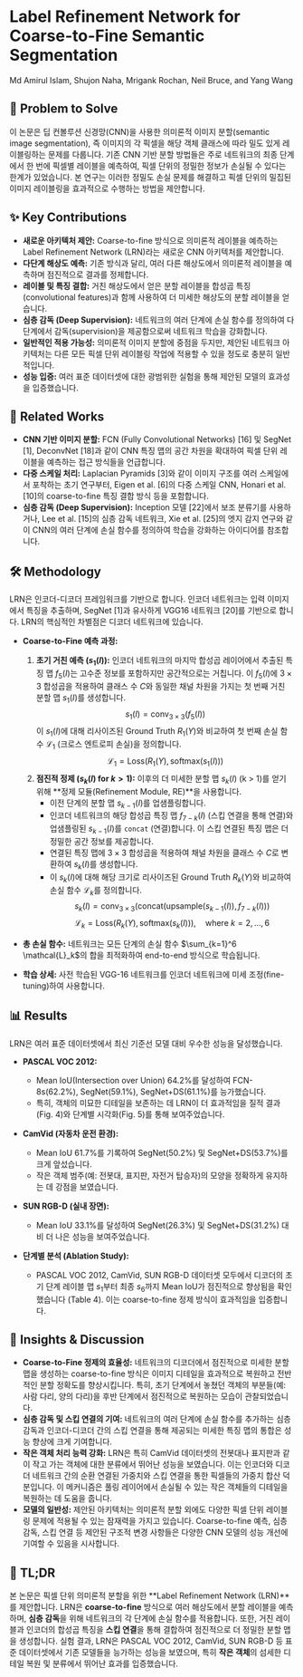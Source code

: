 # Label Refinement Network for Coarse-to-Fine Semantic Segmentation

Md Amirul Islam, Shujon Naha, Mrigank Rochan, Neil Bruce, and Yang Wang

## 🧩 Problem to Solve

이 논문은 딥 컨볼루션 신경망(CNN)을 사용한 의미론적 이미지 분할(semantic image segmentation), 즉 이미지의 각 픽셀을 해당 객체 클래스에 따라 밀도 있게 레이블링하는 문제를 다룹니다. 기존 CNN 기반 분할 방법들은 주로 네트워크의 최종 단계에서 한 번에 픽셀별 레이블을 예측하여, 픽셀 단위의 정밀한 정보가 손실될 수 있다는 한계가 있었습니다. 본 연구는 이러한 정밀도 손실 문제를 해결하고 픽셀 단위의 밀집된 이미지 레이블링을 효과적으로 수행하는 방법을 제안합니다.

## ✨ Key Contributions

- **새로운 아키텍처 제안:** Coarse-to-fine 방식으로 의미론적 레이블을 예측하는 Label Refinement Network (LRN)라는 새로운 CNN 아키텍처를 제안합니다.
- **다단계 해상도 예측:** 기존 방식과 달리, 여러 다른 해상도에서 의미론적 레이블을 예측하며 점진적으로 결과를 정제합니다.
- **레이블 및 특징 결합:** 거친 해상도에서 얻은 분할 레이블을 합성곱 특징(convolutional features)과 함께 사용하여 더 미세한 해상도의 분할 레이블을 얻습니다.
- **심층 감독 (Deep Supervision):** 네트워크의 여러 단계에 손실 함수를 정의하여 다단계에서 감독(supervision)을 제공함으로써 네트워크 학습을 강화합니다.
- **일반적인 적용 가능성:** 의미론적 이미지 분할에 중점을 두지만, 제안된 네트워크 아키텍처는 다른 모든 픽셀 단위 레이블링 작업에 적용할 수 있을 정도로 충분히 일반적입니다.
- **성능 입증:** 여러 표준 데이터셋에 대한 광범위한 실험을 통해 제안된 모델의 효과성을 입증했습니다.

## 📎 Related Works

- **CNN 기반 이미지 분할:** FCN (Fully Convolutional Networks) [16] 및 SegNet [1], DeconvNet [18]과 같이 CNN 특징 맵의 공간 차원을 확대하여 픽셀 단위 레이블을 예측하는 접근 방식들을 언급합니다.
- **다중 스케일 처리:** Laplacian Pyramids [3]와 같이 이미지 구조를 여러 스케일에서 포착하는 초기 연구부터, Eigen et al. [6]의 다중 스케일 CNN, Honari et al. [10]의 coarse-to-fine 특징 결합 방식 등을 포함합니다.
- **심층 감독 (Deep Supervision):** Inception 모델 [22]에서 보조 분류기를 사용하거나, Lee et al. [15]의 심층 감독 네트워크, Xie et al. [25]의 엣지 감지 연구와 같이 CNN의 여러 단계에 손실 함수를 정의하여 학습을 강화하는 아이디어를 참조합니다.

## 🛠️ Methodology

LRN은 인코더-디코더 프레임워크를 기반으로 합니다. 인코더 네트워크는 입력 이미지에서 특징을 추출하며, SegNet [1]과 유사하게 VGG16 네트워크 [20]를 기반으로 합니다. LRN의 핵심적인 차별점은 디코더 네트워크에 있습니다.

- **Coarse-to-Fine 예측 과정:**

  1. **초기 거친 예측 ($s_1(I)$):** 인코더 네트워크의 마지막 합성곱 레이어에서 추출된 특징 맵 $f_5(I)$는 고수준 정보를 포함하지만 공간적으로는 거칩니다. 이 $f_5(I)$에 $3\times3$ 합성곱을 적용하여 클래스 수 $C$와 동일한 채널 차원을 가지는 첫 번째 거친 분할 맵 $s_1(I)$를 생성합니다.
     $$s_1(I) = \text{conv}_{3\times3}(f_5(I))$$
     이 $s_1(I)$에 대해 리사이즈된 Ground Truth $R_1(Y)$와 비교하여 첫 번째 손실 함수 $\mathcal{L}_1$ (크로스 엔트로피 손실)을 정의합니다.
     $$\mathcal{L}_1 = \text{Loss}(R_1(Y), \text{softmax}(s_1(I)))$$
  2. **점진적 정제 ($s_k(I)$ for $k>1$):** 이후의 더 미세한 분할 맵 $s_k(I)$ (k > 1)를 얻기 위해 **정제 모듈(Refinement Module, RE)**을 사용합니다.
     - 이전 단계의 분할 맵 $s_{k-1}(I)$를 업샘플링합니다.
     - 인코더 네트워크의 해당 합성곱 특징 맵 $f_{7-k}(I)$ (스킵 연결을 통해 연결)와 업샘플링된 $s_{k-1}(I)$를 `concat` (연결)합니다. 이 스킵 연결된 특징 맵은 더 정밀한 공간 정보를 제공합니다.
     - 연결된 특징 맵에 $3\times3$ 합성곱을 적용하여 채널 차원을 클래스 수 $C$로 변환하여 $s_k(I)$를 생성합니다.
     - 이 $s_k(I)$에 대해 해당 크기로 리사이즈된 Ground Truth $R_k(Y)$와 비교하여 손실 함수 $\mathcal{L}_k$를 정의합니다.
       $$s_k(I) = \text{conv}_{3\times3}(\text{concat}(\text{upsample}(s_{k-1}(I)), f_{7-k}(I)))$$
       $$\mathcal{L}_k = \text{Loss}(R_k(Y), \text{softmax}(s_k(I))), \quad \text{where } k=2, \ldots, 6$$

- **총 손실 함수:** 네트워크는 모든 단계의 손실 함수 $\sum_{k=1}^6 \mathcal{L}_k$의 합을 최적화하여 end-to-end 방식으로 학습됩니다.
- **학습 상세:** 사전 학습된 VGG-16 네트워크를 인코더 네트워크에 미세 조정(fine-tuning)하여 사용합니다.

## 📊 Results

LRN은 여러 표준 데이터셋에서 최신 기준선 모델 대비 우수한 성능을 달성했습니다.

- **PASCAL VOC 2012:**

  - Mean IoU(Intersection over Union) 64.2%를 달성하여 FCN-8s(62.2%), SegNet(59.1%), SegNet+DS(61.1%)를 능가했습니다.
  - 특히, 객체의 미묘한 디테일을 보존하는 데 LRN이 더 효과적임을 질적 결과(Fig. 4)와 단계별 시각화(Fig. 5)를 통해 보여주었습니다.

- **CamVid (자동차 운전 환경):**

  - Mean IoU 61.7%를 기록하여 SegNet(50.2%) 및 SegNet+DS(53.7%)를 크게 앞섰습니다.
  - 작은 객체 범주(예: 전봇대, 표지판, 자전거 탑승자)의 모양을 정확하게 유지하는 데 강점을 보였습니다.

- **SUN RGB-D (실내 장면):**

  - Mean IoU 33.1%를 달성하여 SegNet(26.3%) 및 SegNet+DS(31.2%) 대비 더 나은 성능을 보여주었습니다.

- **단계별 분석 (Ablation Study):**
  - PASCAL VOC 2012, CamVid, SUN RGB-D 데이터셋 모두에서 디코더의 초기 단계 레이블 맵 $s_1$부터 최종 $s_6$까지 Mean IoU가 점진적으로 향상됨을 확인했습니다 (Table 4). 이는 coarse-to-fine 정제 방식이 효과적임을 입증합니다.

## 🧠 Insights & Discussion

- **Coarse-to-Fine 정제의 효율성:** 네트워크의 디코더에서 점진적으로 미세한 분할 맵을 생성하는 coarse-to-fine 방식은 이미지 디테일을 효과적으로 복원하고 전반적인 분할 정확도를 향상시킵니다. 특히, 초기 단계에서 놓쳤던 객체의 부분들(예: 사람 다리, 양의 다리)을 후반 단계에서 점진적으로 복원하는 모습이 관찰되었습니다.
- **심층 감독 및 스킵 연결의 기여:** 네트워크의 여러 단계에 손실 함수를 추가하는 심층 감독과 인코더-디코더 간의 스킵 연결을 통해 제공되는 미세한 특징 맵의 통합은 성능 향상에 크게 기여합니다.
- **작은 객체 처리 능력 강화:** LRN은 특히 CamVid 데이터셋의 전봇대나 표지판과 같이 작고 가는 객체에 대한 분류에서 뛰어난 성능을 보였습니다. 이는 인코더와 디코더 네트워크 간의 순환 연결된 가중치와 스킵 연결을 통한 픽셀들의 가중치 합산 덕분입니다. 이 메커니즘은 풀링 레이어에서 손실될 수 있는 작은 객체들의 디테일을 복원하는 데 도움을 줍니다.
- **모델의 일반성:** 제안된 아키텍처는 의미론적 분할 외에도 다양한 픽셀 단위 레이블링 문제에 적용될 수 있는 잠재력을 가지고 있습니다. Coarse-to-fine 예측, 심층 감독, 스킵 연결 등 제안된 구조적 변경 사항들은 다양한 CNN 모델의 성능 개선에 기여할 수 있음을 시사합니다.

## 📌 TL;DR

본 논문은 픽셀 단위 의미론적 분할을 위한 **Label Refinement Network (LRN)**를 제안합니다. LRN은 **coarse-to-fine** 방식으로 여러 해상도에서 분할 레이블을 예측하며, **심층 감독**을 위해 네트워크의 각 단계에 손실 함수를 적용합니다. 또한, 거친 레이블과 인코더의 합성곱 특징을 **스킵 연결**을 통해 결합하여 점진적으로 더 정밀한 분할 맵을 생성합니다. 실험 결과, LRN은 PASCAL VOC 2012, CamVid, SUN RGB-D 등 표준 데이터셋에서 기존 모델들을 능가하는 성능을 보였으며, 특히 **작은 객체**의 섬세한 디테일 복원 및 분류에서 뛰어난 효과를 입증했습니다.
